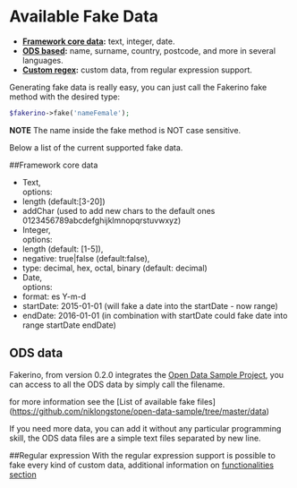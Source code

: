 Available Fake Data
===================

- **[Framework core data](#framework-core-data):** text, integer, date.
- **[ODS based](#ods-data):** name, surname, country, postcode, and more in several languages.
- **[Custom regex](#ods-data):** custom data, from regular expression support.

Generating fake data is really easy, you can just call the Fakerino fake method with the desired type:
```PHP 
$fakerino->fake('nameFemale');
```
**NOTE** The name inside the fake method is NOT case sensitive.

Below a list of the current supported fake data.

##Framework core data
 * Text,  
  options:  
  * length (default:[3-20])
  * addChar (used to add new chars to the default ones 0123456789abcdefghijklmnopqrstuvwxyz)
 * Integer,   
  options:  
  * length (default: [1-5]),  
  * negative: true|false (default:false),  
  * type: decimal, hex, octal, binary (default: decimal)
 * Date,   
  options:  
  * format: es Y-m-d
  * startDate: 2015-01-01 (will fake a date into the startDate - now range)
  * endDate: 2016-01-01 (in combination with startDate could fake date into range startDate endDate)
 

ODS data
--------

Fakerino, from version 0.2.0 integrates the [Open Data Sample Project](https://github.com/niklongstone/open-data-sample), you can access to all the ODS data by simply call the filename.

for more information see the [List of available fake files] (https://github.com/niklongstone/open-data-sample/tree/master/data)

If you need more data, you can add it without any particular programming skill, the ODS data files are a simple text files separated by new line.

##Regular expression
With the regular expression support is possible to fake every kind of custom data, additional information on [functionalities section](https://github.com/niklongstone/Fakerino/wiki/Functionalities#regular-expression)
